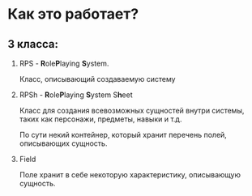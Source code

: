 <h1>Как это работает?</h1>

<h2>3 класса:</h2>
<ol>
  <li>
    <p>RPS - <b>R</b>ole<b>P</b>laying <b>S</b>ystem.</p>
    <p>Класс, описывающий создаваемую систему</p>
  </li>
  <li>
    <p>RPSh - <b>R</b>ole<b>P</b>laying <b>S</b>ystem S<b>h</b>eet</p>
    <p>Класс для создания всевозможных сущностей внутри системы, таких как персонажи, предметы, навыки и т.д.</p>
    <p>По сути некий контейнер, который хранит перечень полей, описывающих сущность.</p>
  </li>
  <li>
    <p>Field</p>
    <p>Поле хранит в себе некоторую характеристику, описывающую сущность.</p>
  </li>
</ol>
